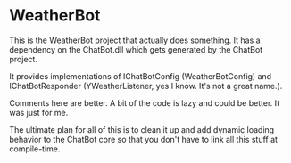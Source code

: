 # WeatherBot
This is the WeatherBot project that actually does something.
It has a dependency on the ChatBot.dll which gets generated by the ChatBot project.

It provides implementations of IChatBotConfig (WeatherBotConfig) and IChatBotResponder (YWeatherListener, yes I know. It's not a great name.).

Comments here are better. A bit of the code is lazy and could be better. It was just for me.

The ultimate plan for all of this is to clean it up and add dynamic loading behavior to the ChatBot core so that you don't have to link all this stuff at compile-time.
